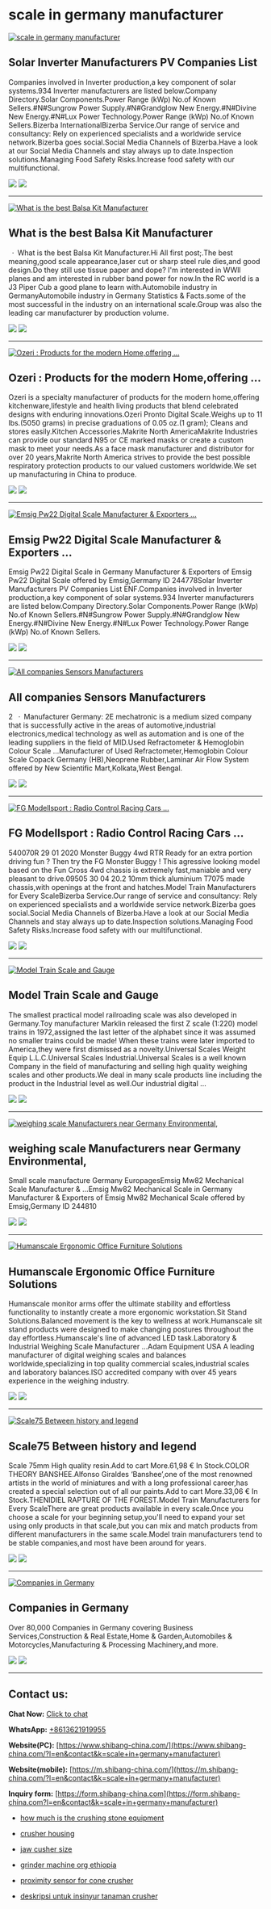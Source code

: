 # scale in germany manufacturer

<a href="https://swt.shibang-china.com/?l=en&img&k=scale+in+germany+manufacturer" target="_blank">![scale in germany manufacturer](http://static.shibang-china.com/all-800x300/1288.jpg)</a>

## Solar Inverter Manufacturers PV Companies List
Companies involved in Inverter production,a key component of solar systems.934 Inverter manufacturers are listed below.Company Directory.Solar Components.Power Range (kWp) No.of Known Sellers.#N#Sungrow Power Supply.#N#Grandglow New Energy.#N#Divine New Energy.#N#Lux Power Technology.Power Range (kWp) No.of Known Sellers.Bizerba InternationalBizerba Service.Our range of service and consultancy: Rely on experienced specialists and a worldwide service network.Bizerba goes social.Social Media Channels of Bizerba.Have a look at our Social Media Channels and stay always up to date.Inspection solutions.Managing Food Safety Risks.Increase food safety with our multifunctional.


<a href="https://whatsapp.shibangsoft.com/WhatsApp.php" target="_blank" title="WhatsApp">![](http://static.shibang-china.com/icon/whatsapp.png)</a> <a href="https://swt.shibang-china.com/?l=en&icon&k=scale+in+germany+manufacturer" target="_blank">![](http://static.shibang-china.com/icon/chat-en.png)</a>

---

<a href="https://swt.shibang-china.com/?l=en&img&k=scale+in+germany+manufacturer" target="_blank">![What is the best Balsa Kit Manufacturer](http://static.shibang-china.com/all-800x300/142.jpg)</a>

## What is the best Balsa Kit Manufacturer
&ensp;&#0183;&ensp;What is the best Balsa Kit Manufacturer.Hi All first post;.The best meaning,good scale appearance,laser cut or sharp steel rule dies,and good design.Do they still use tissue paper and dope? I'm interested in WWll planes and am interested in rubber band power for now.In the RC world is a J3 Piper Cub a good plane to learn with.Automobile industry in GermanyAutomobile industry in Germany Statistics &amp; Facts.some of the most successful in the industry on an international scale.Group was also the leading car manufacturer by production volume.


<a href="https://whatsapp.shibangsoft.com/WhatsApp.php" target="_blank" title="WhatsApp">![](http://static.shibang-china.com/icon/whatsapp.png)</a> <a href="https://swt.shibang-china.com/?l=en&icon&k=scale+in+germany+manufacturer" target="_blank">![](http://static.shibang-china.com/icon/chat-en.png)</a>

---

<a href="https://swt.shibang-china.com/?l=en&img&k=scale+in+germany+manufacturer" target="_blank">![Ozeri : Products for the modern Home,offering …](http://static.shibang-china.com/all-800x300/361.jpg)</a>

## Ozeri : Products for the modern Home,offering …
Ozeri is a specialty manufacturer of products for the modern home,offering kitchenware,lifestyle and health living products that blend celebrated designs with enduring innovations.Ozeri Pronto Digital Scale.Weighs up to 11 lbs.(5050 grams) in precise graduations of 0.05 oz.(1 gram); Cleans and stores easily.Kitchen Accessories.Makrite North AmericaMakrite Industries can provide our standard N95 or CE marked masks or create a custom mask to meet your needs.As a face mask manufacturer and distributor for over 20 years,Makrite North America strives to provide the best possible respiratory protection products to our valued customers worldwide.We set up manufacturing in China to produce.


<a href="https://whatsapp.shibangsoft.com/WhatsApp.php" target="_blank" title="WhatsApp">![](http://static.shibang-china.com/icon/whatsapp.png)</a> <a href="https://swt.shibang-china.com/?l=en&icon&k=scale+in+germany+manufacturer" target="_blank">![](http://static.shibang-china.com/icon/chat-en.png)</a>

---

<a href="https://swt.shibang-china.com/?l=en&img&k=scale+in+germany+manufacturer" target="_blank">![Emsig Pw22 Digital Scale Manufacturer &amp; Exporters …](http://static.shibang-china.com/all-800x300/756.jpg)</a>

## Emsig Pw22 Digital Scale Manufacturer &amp; Exporters …
Emsig Pw22 Digital Scale in Germany Manufacturer &amp; Exporters of Emsig Pw22 Digital Scale offered by Emsig,Germany ID 244778Solar Inverter Manufacturers PV Companies List ENF.Companies involved in Inverter production,a key component of solar systems.934 Inverter manufacturers are listed below.Company Directory.Solar Components.Power Range (kWp) No.of Known Sellers.#N#Sungrow Power Supply.#N#Grandglow New Energy.#N#Divine New Energy.#N#Lux Power Technology.Power Range (kWp) No.of Known Sellers.


<a href="https://whatsapp.shibangsoft.com/WhatsApp.php" target="_blank" title="WhatsApp">![](http://static.shibang-china.com/icon/whatsapp.png)</a> <a href="https://swt.shibang-china.com/?l=en&icon&k=scale+in+germany+manufacturer" target="_blank">![](http://static.shibang-china.com/icon/chat-en.png)</a>

---

<a href="https://swt.shibang-china.com/?l=en&img&k=scale+in+germany+manufacturer" target="_blank">![All companies Sensors Manufacturers](http://static.shibang-china.com/all-800x300/1130.jpg)</a>

## All companies Sensors Manufacturers
2 &ensp;&#0183;&ensp;Manufacturer Germany: 2E mechatronic is a medium sized company that is successfully active in the areas of automotive,industrial electronics,medical technology as well as automation and is one of the leading suppliers in the field of MID.Used Refractometer &amp; Hemoglobin Colour Scale …Manufacturer of Used Refractometer,Hemoglobin Colour Scale Copack Germany (HB),Neoprene Rubber,Laminar Air Flow System offered by New Scientific Mart,Kolkata,West Bengal.


<a href="https://whatsapp.shibangsoft.com/WhatsApp.php" target="_blank" title="WhatsApp">![](http://static.shibang-china.com/icon/whatsapp.png)</a> <a href="https://swt.shibang-china.com/?l=en&icon&k=scale+in+germany+manufacturer" target="_blank">![](http://static.shibang-china.com/icon/chat-en.png)</a>

---

<a href="https://swt.shibang-china.com/?l=en&img&k=scale+in+germany+manufacturer" target="_blank">![FG Modellsport : Radio Control Racing Cars …](http://static.shibang-china.com/all-800x300/1520.jpg)</a>

## FG Modellsport : Radio Control Racing Cars …
540070R 29 01 2020 Monster Buggy 4wd RTR Ready for an extra portion driving fun ? Then try the FG Monster Buggy ! This agressive looking model based on the Fun Cross 4wd chassis is extremely fast,maniable and very pleasant to drive.09505 30 04 20.2 10mm thick aluminium T7075 made chassis,with openings at the front and hatches.Model Train Manufacturers for Every ScaleBizerba Service.Our range of service and consultancy: Rely on experienced specialists and a worldwide service network.Bizerba goes social.Social Media Channels of Bizerba.Have a look at our Social Media Channels and stay always up to date.Inspection solutions.Managing Food Safety Risks.Increase food safety with our multifunctional.


<a href="https://whatsapp.shibangsoft.com/WhatsApp.php" target="_blank" title="WhatsApp">![](http://static.shibang-china.com/icon/whatsapp.png)</a> <a href="https://swt.shibang-china.com/?l=en&icon&k=scale+in+germany+manufacturer" target="_blank">![](http://static.shibang-china.com/icon/chat-en.png)</a>

---

<a href="https://swt.shibang-china.com/?l=en&img&k=scale+in+germany+manufacturer" target="_blank">![Model Train Scale and Gauge](http://static.shibang-china.com/all-800x300/619.jpg)</a>

## Model Train Scale and Gauge
The smallest practical model railroading scale was also developed in Germany.Toy manufacturer Marklin released the first Z scale (1:220) model trains in 1972,assigned the last letter of the alphabet since it was assumed no smaller trains could be made! When these trains were later imported to America,they were first dismissed as a novelty.Universal Scales Weight Equip L.L.C.Universal Scales Industrial.Universal Scales is a well known Company in the field of manufacturing and selling high quality weighing scales and other products.We deal in many scale products line including the product in the Industrial level as well.Our industrial digital …


<a href="https://whatsapp.shibangsoft.com/WhatsApp.php" target="_blank" title="WhatsApp">![](http://static.shibang-china.com/icon/whatsapp.png)</a> <a href="https://swt.shibang-china.com/?l=en&icon&k=scale+in+germany+manufacturer" target="_blank">![](http://static.shibang-china.com/icon/chat-en.png)</a>

---

<a href="https://swt.shibang-china.com/?l=en&img&k=scale+in+germany+manufacturer" target="_blank">![weighing scale Manufacturers near Germany Environmental,](http://static.shibang-china.com/all-800x300/1430.jpg)</a>

## weighing scale Manufacturers near Germany Environmental,
Small scale manufacture Germany EuropagesEmsig Mw82 Mechanical Scale Manufacturer &amp; …Emsig Mw82 Mechanical Scale in Germany Manufacturer &amp; Exporters of Emsig Mw82 Mechanical Scale offered by Emsig,Germany ID 244810


<a href="https://whatsapp.shibangsoft.com/WhatsApp.php" target="_blank" title="WhatsApp">![](http://static.shibang-china.com/icon/whatsapp.png)</a> <a href="https://swt.shibang-china.com/?l=en&icon&k=scale+in+germany+manufacturer" target="_blank">![](http://static.shibang-china.com/icon/chat-en.png)</a>

---

<a href="https://swt.shibang-china.com/?l=en&img&k=scale+in+germany+manufacturer" target="_blank">![Humanscale Ergonomic Office Furniture Solutions](http://static.shibang-china.com/all-800x300/1340.jpg)</a>

## Humanscale Ergonomic Office Furniture Solutions
Humanscale monitor arms offer the ultimate stability and effortless functionality to instantly create a more ergonomic workstation.Sit Stand Solutions.Balanced movement is the key to wellness at work.Humanscale sit stand products were designed to make changing postures throughout the day effortless.Humanscale's line of advanced LED task.Laboratory &amp; Industrial Weighing Scale Manufacturer …Adam Equipment USA A leading manufacturer of digital weighing scales and balances worldwide,specializing in top quality commercial scales,industrial scales and laboratory balances.ISO accredited company with over 45 years experience in the weighing industry.


<a href="https://whatsapp.shibangsoft.com/WhatsApp.php" target="_blank" title="WhatsApp">![](http://static.shibang-china.com/icon/whatsapp.png)</a> <a href="https://swt.shibang-china.com/?l=en&icon&k=scale+in+germany+manufacturer" target="_blank">![](http://static.shibang-china.com/icon/chat-en.png)</a>

---

<a href="https://swt.shibang-china.com/?l=en&img&k=scale+in+germany+manufacturer" target="_blank">![Scale75 Between history and legend](http://static.shibang-china.com/all-800x300/288.jpg)</a>

## Scale75 Between history and legend
Scale 75mm High quality resin.Add to cart More.61,98 € In Stock.COLOR THEORY BANSHEE.Alfonso Giraldes ‘Banshee’,one of the most renowned artists in the world of miniatures and with a long professional career,has created a special selection out of all our paints.Add to cart More.33,06 € In Stock.THENIDIEL RAPTURE OF THE FOREST.Model Train Manufacturers for Every ScaleThere are great products available in every scale.Once you choose a scale for your beginning setup,you'll need to expand your set using only products in that scale,but you can mix and match products from different manufacturers in the same scale.Model train manufacturers tend to be stable companies,and most have been around for years.


<a href="https://whatsapp.shibangsoft.com/WhatsApp.php" target="_blank" title="WhatsApp">![](http://static.shibang-china.com/icon/whatsapp.png)</a> <a href="https://swt.shibang-china.com/?l=en&icon&k=scale+in+germany+manufacturer" target="_blank">![](http://static.shibang-china.com/icon/chat-en.png)</a>

---

<a href="https://swt.shibang-china.com/?l=en&img&k=scale+in+germany+manufacturer" target="_blank">![Companies in Germany](http://static.shibang-china.com/all-800x300/1050.jpg)</a>

## Companies in Germany
Over 80,000 Companies in Germany covering Business Services,Construction &amp; Real Estate,Home &amp; Garden,Automobiles &amp; Motorcycles,Manufacturing &amp; Processing Machinery,and more.

<a href="https://whatsapp.shibangsoft.com/WhatsApp.php" target="_blank" title="WhatsApp">![](http://static.shibang-china.com/icon/whatsapp.png)</a> <a href="https://swt.shibang-china.com/?l=en&icon&k=scale+in+germany+manufacturer" target="_blank">![](http://static.shibang-china.com/icon/chat-en.png)</a>

---
## Contact us:

**Chat Now:** [Click to chat](https://swt.shibang-china.com?l=en&contact&k=scale+in+germany+manufacturer)

**WhatsApp:**  [+8613621919955](https://whatsapp.shibangsoft.com/WhatsApp.php)

**Website(PC):** [https://www.shibang-china.com/](https://www.shibang-china.com/?l=en&contact&k=scale+in+germany+manufacturer)

**Website(mobile):** [https://m.shibang-china.com/](https://m.shibang-china.com/?l=en&contact&k=scale+in+germany+manufacturer)

**Inquiry form:** [https://form.shibang-china.com](https://form.shibang-china.com?l=en&contact&k=scale+in+germany+manufacturer)

* [how much is the crushing stone equipment](../155/how%20much%20is%20the%20crushing%20stone%20equipment.md)

* [crusher housing](../156/crusher%20housing.md)

* [jaw cusher size](../156/jaw%20cusher%20size.md)

* [grinder machine org ethiopia](../156/grinder%20machine%20org%20ethiopia.md)

* [proximity sensor for cone crusher](../159/proximity%20sensor%20for%20cone%20crusher.md)

* [deskripsi untuk insinyur tanaman crusher](../158/deskripsi%20untuk%20insinyur%20tanaman%20crusher.md)
